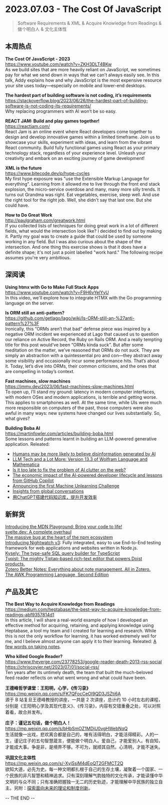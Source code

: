 2023.07.03 - The Cost Of JavaScript  
========  

> Software Requirements & XML & Acquire Knowledge from Readings & 做个明白人 & 文化主体性

## 本周热点

**The Cost Of JavaScript - 2023**  
https://www.youtube.com/watch?v=ZKH3DLT4BKw  
As we build sites that are more heavily reliant on JavaScript, we sometimes pay for what we send down in ways that we can’t always easily see. In this talk, Addy explains how and why JavaScript is the most expensive resource your site uses today—especially on mobile and lower-end desktops.

**The hardest part of building software is not coding, it’s requirements**  
https://stackoverflow.blog/2023/06/26/the-hardest-part-of-building-software-is-not-coding-its-requirements/  
Why replacing programmers with AI won’t be so easy.

**REACT JAM: Build and play games together!**  
https://reactjam.com/  
React Jam is an online event where React developers come together to design and develop innovative games within a limited timeframe. Join us to showcase your skills, experiment with ideas, and learn from the vibrant React community. Build fully functional games using React as your primary technology stack, regardless of your experience level. Unleash your creativity and embark on an exciting journey of game development!

**XML is the future**  
https://www.bitecode.dev/p/hype-cycles  
My first hype exposure was "use the Extensible Markup Language for everything". Learning from it allowed me to live through the front end stack explosion, the micro-service overdose and many, many more silly trends. It turns out Grandma was right. Eat vegetables, exercise, sleep well. And use the right tool for the right job. Well, she didn't say that last one. But she could have.

**How to Do Great Work**  
http://paulgraham.com/greatwork.html  
If you collected lists of techniques for doing great work in a lot of different fields, what would the intersection look like? I decided to find out by making it. Partly my goal was to create a guide that could be used by someone working in any field. But I was also curious about the shape of the intersection. And one thing this exercise shows is that it does have a definite shape; it's not just a point labelled "work hard." The following recipe assumes you're very ambitious.

## 深阅读

**Using htmx with Go to Make Full Stack Apps**  
https://www.youtube.com/watch?v=F9H6vYelYyU  
In this video, we'll explore how to integrate HTMX with the Go programming language on the server.

**Is ORM still an anti-pattern?**  
https://github.com/getlago/lago/wiki/Is-ORM-still-an-%27anti-pattern%27%3F  
Ironically, this “ORMs aren’t that bad” defense piece was inspired by a negative ORM incident we experienced at Lago that caused us to question our reliance on Active Record, the Ruby on Rails ORM. And a really tempting title for this post would’ve been “ORMs kinda suck”. But after some meditation on the matter, we’ve reasoned that ORMs do not suck. They are simply an abstraction with a quintessential pro and con—they abstract away some visibility and occasionally incur some performance hits. That’s about it. Today, let’s dive into ORMs, their common criticisms, and the ones that are compelling in today’s context.

**Fast machines, slow machines**  
https://jmmv.dev/2023/06/fast-machines-slow-machines.html  
To open up, I’ll stand my ground: latency in modern computer interfaces, with modern OSes and modern applications, is terrible and getting worse. This applies to smartphones as well. At the same time, while UIs were much more responsible on computers of the past, those computers were also awful in many ways: new systems have changed our lives substantially. So, what gives?

**Building Boba AI**  
https://martinfowler.com/articles/building-boba.html  
Some lessons and patterns learnt in building an LLM-powered generative application. Releated:  
- [Humans may be more likely to believe disinformation generated by AI](https://www.technologyreview.com/2023/06/28/1075683/humans-may-be-more-likely-to-believe-disinformation-generated-by-ai/)  
- [LLM Tech and a Lot More: Version 13.3 of Wolfram Language and Mathematica](https://writings.stephenwolfram.com/2023/06/llm-tech-and-a-lot-more-version-13-3-of-wolfram-language-and-mathematica/)  
- [Is it too late to fix the problem of AI clutter on the web?](https://christianheilmann.com/2023/06/28/is-it-too-late-to-fix-the-problem-of-ai-clutter-on-the-web/)  
- [The economic impact of the AI-powered developer lifecycle and lessons from GitHub Copilot](https://github.blog/2023-06-27-the-economic-impact-of-the-ai-powered-developer-lifecycle-and-lessons-from-github-copilot/)  
- [Announcing the first Machine Unlearning Challenge](https://ai.googleblog.com/2023/06/announcing-first-machine-unlearning.html)  
- [Insights from global conversations](https://openai.com/blog/insights-from-global-conversations)  
- [用ChatGPT搭建代码知识库，提升开发效率](https://mp.weixin.qq.com/s/MpF9xBHYjgnCHNkFn1AsOA)  

## 新鲜货

[Introducing the MDN Playground: Bring your code to life!](https://developer.mozilla.org/en-US/blog/introducing-the-mdn-playground/)  
[svelte.dev: A complete overhaul](https://svelte.dev/blog/svelte-4)  
[The massive bug at the heart of the npm ecosystem](https://blog.vlt.sh/blog/the-massive-hole-in-the-npm-ecosystem)  
[Introducing Nightwatch v3](https://nightwatchjs.org/): Fully integrated, easy to use End-to-End testing framework for web applications and websites written in Node.js.   
[Kysely: The type-safe SQL query builder for TypeScript](https://kysely.dev/)  
[Typist: The mighty Tiptap-based rich-text editor that powers Doist products.](https://github.com/Doist/typist)  
[Zotero Better Notes: Everything about note management. All in Zotero.](https://github.com/windingwind/zotero-better-notes)  
[The AWK Programming Language, Second Edition](https://awk.dev/)  

## 产品及其它  

**The Best Way to Acquire Knowledge from Readings**  
https://medium.com/heptabase/the-best-way-to-acquire-knowledge-from-readings-abf9357814d1  
In this article, I will share a real-world example of how I developed an effective method for acquiring, retaining, and applying knowledge using Heptabase, a tool my team and I created for learning and research. While this is not the only workflow for learning, it has worked extremely well for me, and I believe almost anyone can apply it to their learning. Releated: [A few words on taking notes](https://www.allthingsdistributed.com/2023/06/a-few-words-on-taking-notes.html).

**Who killed Google Reader?**  
https://www.theverge.com/23778253/google-reader-death-2013-rss-social  
https://chriscoyier.net/2023/07/01/social-rss/  
Ten years after its untimely death, the team that built the much-beloved feed reader reflects on what went wrong and what could have been.

**王德峰哲学课堂：王阳明，心学，《传习录》**  
https://mp.weixin.qq.com/s/FK7QFocCeOI9QD3JSZti6A  
源于 B 站复旦王德峰教授的讲座，一共是 2 次讲座，总计约 10 小时左右的课程，分别是《王阳明心学及其现代意义》、《传习录》，内容有交错重叠之处，可以对照着看，故合并发布。

**庄子：谨记五句话，做个明白人！**  
https://mp.weixin.qq.com/s/bHbSmOZ1MDjU0vgHWebNqQ  
生活就像一出戏，悲欢离合都是自己的，唯有活得明白，才能活得精彩。人的一生，谨记庄子的五句智慧箴言，便能做个明白人。爱自己，才能爱别人。有自知，才能成大事。争是非，是境界不够。不可为，就顺其自然。心清明，才能不迷失。

**巩固文化主体性**  
https://mp.weixin.qq.com/s/-XyjSsiM4dEoQT2GFMCT2Q  
欲知大道，必先为史。每一种文明都扎根于自己的生存土壤，凝聚着一个国家、一个民族的非凡智慧和精神追求。只有深刻理解气韵独特的文化传承，才能读懂中华文明的与众不同；只有准确把握独一无二的历史轨迹，才能理解中华民族的独立自主。另附：[探索面向未来的理论和制度创新](https://mp.weixin.qq.com/s/PIduyR6NF1IeVVM0bCmkeg)。

-- THE END --

